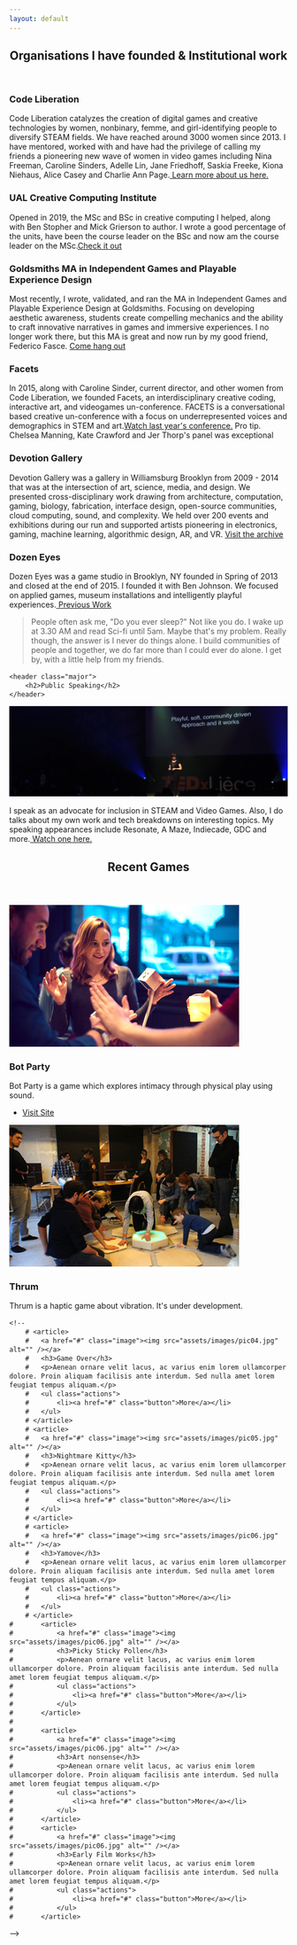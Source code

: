 ```yaml
---
layout: default
---
```


<!-- Section -->
<section>
	<header class="major">
		<h2>Organisations I have founded & Institutional work</h2>
	</header>
	<div class="features">
		<article>
			<span class="icon fa-heart"></span>
			<div class="content">
				<h3>Code Liberation</h3>
				<p>Code Liberation catalyzes the creation of digital games and creative technologies by women, nonbinary, femme, and girl-identifying people to diversify STEAM fields. We have reached around 3000 women since 2013. I have mentored, worked with and have had the privilege of calling my friends a pioneering new wave of women in video games including Nina Freeman, Caroline Sinders, Adelle Lin, Jane Friedhoff, Saskia Freeke, Kiona Niehaus, Alice Casey and Charlie Ann Page.<a href="http://www.codeliberation.org" target = "_blank"> Learn more about us here.</a>
        </p>
			</div>
		</article>
				<article>
			<span class="icon fa-cube"></span>
			<div class="content">
				<h3>UAL Creative Computing Institute</h3>
				<p>Opened in 2019, the MSc and BSc in creative computing I helped, along with Ben Stopher and Mick Grierson to author. I wrote a good percentage of the units, have been the course leader on the BSc and now am the course leader on the MSc.<a href="https://www.arts.ac.uk/creative-computing-institute" target="_blank">Check it out</a></p>
			</div>
		</article>
		<article>
			<span class="icon fa-university"></span>
			<div class="content">
				<h3>Goldsmiths MA in Independent Games and Playable Experience Design</h3>
				<p>Most recently, I wrote, validated, and ran the MA in Independent Games and Playable Experience Design at Goldsmiths. Focusing on developing aesthetic awareness, students create compelling mechanics and the ability to craft innovative narratives in games and immersive experiences. I no longer work there, but this MA is great and now run by my good friend, Federico Fasce. <a href="https://www.gold.ac.uk/pg/ma-independent-games-design/" target="_blank">Come hang out</a></p>
			</div>
		</article>
		<article>
			<span class="icon fa-bolt"></span>
			<div class="content">
				<h3>Facets</h3>
				<p> In 2015, along with Caroline Sinder, current director, and other women from Code Liberation, we founded Facets, an interdisciplinary creative coding, interactive art, and videogames un-conference. FACETS is a conversational based creative un-conference with a focus on underrepresented voices and demographics in STEM and art.<a href="https://livestream.com/internetsociety/facets17">Watch last year's conference.</a> Pro tip. Chelsea Manning, Kate Crawford and Jer Thorp's panel was exceptional</p>
			</div>
		</article>
    		<article>
    			<span class="icon fa-star"></span>
    			<div class="content">
    				<h3>Devotion Gallery</h3>
    				<p>Devotion Gallery was a gallery in Williamsburg Brooklyn from 2009 - 2014 that was at the intersection of art, science, media, and design. We presented cross-disciplinary work drawing from architecture, computation, gaming, biology, fabrication, interface design, open-source communities, cloud computing, sound, and complexity. We held over 200 events and exhibitions during our run and supported artists pioneering in electronics, gaming, machine learning, algorithmic design, AR, and VR. <a href="http://www.areyoudevoted.com" target="_blank">Visit the archive</a></p>
    			</div>
    		</article>
        		<article>
        			<span class="icon fa-eye"></span>
        			<div class="content">
        				<h3>Dozen Eyes</h3>
        				<p>Dozen Eyes was a game studio in Brooklyn, NY founded in Spring of 2013 and closed at the end of 2015. I founded it with Ben Johnson. We focused on applied games, museum installations and intelligently playful experiences.<a href="https://phoenixperry.github.io/dozeneyes/" target="_blank"> Previous Work</a></p>
        			</div>
        		</article>
	</div>
    <blockquote>People often ask me, "Do you ever sleep?" Not like you do. I wake up at 3.30 AM and read Sci-fi until 5am. Maybe that's my problem. Really though, the answer is I never do things alone. I build communities of people and together, we do far more than I could ever do alone. I get by, with a little help from my friends. </blockquote>
</section>

<!-- Section -->
<section>

	<header class="major">
		<h2>Public Speaking</h2>
	</header>
  <span class="image fit"><img src="assets/images/homepage/speaking.png" alt="" /></span>


<p>I speak as an advocate for inclusion in STEAM and Video Games. Also, I do talks about my own work and tech breakdowns on interesting topics. My speaking appearances include Resonate, A Maze, Indiecade, GDC and more.<a href ="https://www.youtube.com/watch?v=ZoX3AQqlj0I" target="_blank"> Watch one here.</a></p>
<!--
    <ul class="actions">
      <li><a href="" class="button">Learn More</a></li>
    </ul>
-->
</section>

<!-- Section -->
<section>
	<header class="major">
		<h2>Recent Games</h2>
	</header>
	<div class="posts">
		<article>
			<a href="#" class="image"><img src="assets/images/homepage/botparty.png" alt="" /></a>
			<h3>Bot Party</h3>
			<p>Bot Party is a game which explores intimacy through physical play using sound.</p>
			<ul class="actions">
				<li><a href="http://playbotparty.com" class="button" target="-_blank">Visit Site</a></li>
			</ul>
		</article>
		<article>
			<a href="#" class="image"><img src="assets/images//homepage/thrum.jpg" alt="" /></a>
			<h3>Thrum</h3>
			<p>Thrum is a haptic game about vibration. It's under development.</p>
			<ul class="actions">
			<!--	 <li><a href="#" class="button">More</a></li> -->
			</ul>
		</article>

<!--
		<article>
			<a href="#" class="image"><img src="assets/images/homepage/nightgames.png" alt="" /></a>
			<h3>Nightgames</h3>
			<p>Aenean ornare velit lacus, ac varius enim lorem ullamcorper dolore. Proin aliquam facilisis ante interdum. Sed nulla amet lorem feugiat tempus aliquam.</p>
			<ul class="actions">
				<li><a href="#" class="button">More</a></li>
			</ul>
		</article>
    	<article>
        <a href="#" class="image"><img src="assets/images/homepage/music.png" alt="" /></a>
        <h3>Music</h3>
        <p>Aenean ornare velit lacus, ac varius enim lorem ullamcorper dolore. Proin aliquam facilisis ante interdum. Sed nulla amet lorem feugiat tempus aliquam.</p>
        <ul class="actions">
          <li><a href="#" class="button">More</a></li>
        </ul>
      </article>
-->
    <!--
		# <article>
		# 	<a href="#" class="image"><img src="assets/images/pic04.jpg" alt="" /></a>
		# 	<h3>Game Over</h3>
		# 	<p>Aenean ornare velit lacus, ac varius enim lorem ullamcorper dolore. Proin aliquam facilisis ante interdum. Sed nulla amet lorem feugiat tempus aliquam.</p>
		# 	<ul class="actions">
		# 		<li><a href="#" class="button">More</a></li>
		# 	</ul>
		# </article>
		# <article>
		# 	<a href="#" class="image"><img src="assets/images/pic05.jpg" alt="" /></a>
		# 	<h3>Nightmare Kitty</h3>
		# 	<p>Aenean ornare velit lacus, ac varius enim lorem ullamcorper dolore. Proin aliquam facilisis ante interdum. Sed nulla amet lorem feugiat tempus aliquam.</p>
		# 	<ul class="actions">
		# 		<li><a href="#" class="button">More</a></li>
		# 	</ul>
		# </article>
		# <article>
		# 	<a href="#" class="image"><img src="assets/images/pic06.jpg" alt="" /></a>
		# 	<h3>Yamove</h3>
		# 	<p>Aenean ornare velit lacus, ac varius enim lorem ullamcorper dolore. Proin aliquam facilisis ante interdum. Sed nulla amet lorem feugiat tempus aliquam.</p>
		# 	<ul class="actions">
		# 		<li><a href="#" class="button">More</a></li>
		# 	</ul>
		# </article>
    # 		<article>
    # 			<a href="#" class="image"><img src="assets/images/pic06.jpg" alt="" /></a>
    # 			<h3>Picky Sticky Pollen</h3>
    # 			<p>Aenean ornare velit lacus, ac varius enim lorem ullamcorper dolore. Proin aliquam facilisis ante interdum. Sed nulla amet lorem feugiat tempus aliquam.</p>
    # 			<ul class="actions">
    # 				<li><a href="#" class="button">More</a></li>
    # 			</ul>
    # 		</article>
    #
    # 		<article>
    # 			<a href="#" class="image"><img src="assets/images/pic06.jpg" alt="" /></a>
    # 			<h3>Art nonsense</h3>
    # 			<p>Aenean ornare velit lacus, ac varius enim lorem ullamcorper dolore. Proin aliquam facilisis ante interdum. Sed nulla amet lorem feugiat tempus aliquam.</p>
    # 			<ul class="actions">
    # 				<li><a href="#" class="button">More</a></li>
    # 			</ul>
    # 		</article>
    # 		<article>
    # 			<a href="#" class="image"><img src="assets/images/pic06.jpg" alt="" /></a>
    # 			<h3>Early Film Works</h3>
    # 			<p>Aenean ornare velit lacus, ac varius enim lorem ullamcorper dolore. Proin aliquam facilisis ante interdum. Sed nulla amet lorem feugiat tempus aliquam.</p>
    # 			<ul class="actions">
    # 				<li><a href="#" class="button">More</a></li>
    # 			</ul>
    # 		</article>
  -->
	</div>
</section>
